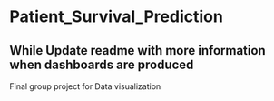 # Patient_Survival_Prediction
## While Update readme with more information when dashboards are produced
Final group project for Data visualization 
